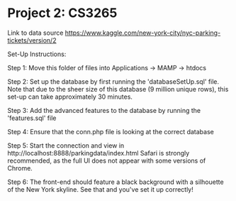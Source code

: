 # Project 2: CS3265

Link to data source https://www.kaggle.com/new-york-city/nyc-parking-tickets/version/2

Set-Up Instructions:

Step 1: Move this folder of files into Applications -> MAMP -> htdocs

Step 2: Set up the database by first running the 'databaseSetUp.sql' file.
Note that due to the sheer size of this database (9 million unique rows), this set-up
can take approximately 30 minutes.

Step 3: Add the advanced features to the database by running the 'features.sql' file

Step 4: Ensure that the conn.php file is looking at the correct database

Step 5: Start the connection and view in http://localhost:8888/parkingdata/index.html
Safari is strongly recommended, as the full UI does not appear with some versions of Chrome.

Step 6: The front-end should feature a black background with a silhouette of the New York skyline.
See that and you've set it up correctly!
